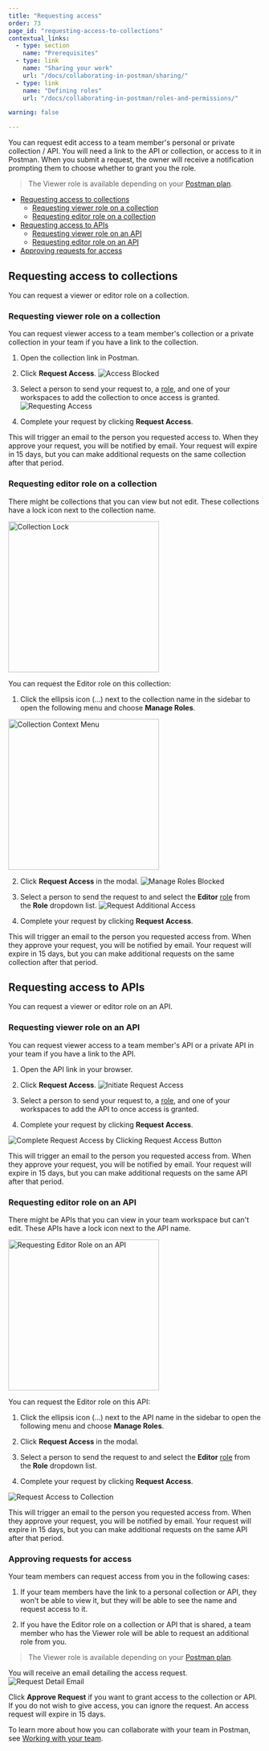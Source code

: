 ```yaml
---
title: "Requesting access"
order: 73
page_id: "requesting-access-to-collections"
contextual_links:
  - type: section
    name: "Prerequisites"
  - type: link
    name: "Sharing your work"
    url: "/docs/collaborating-in-postman/sharing/"
  - type: link
    name: "Defining roles"
    url: "/docs/collaborating-in-postman/roles-and-permissions/"

warning: false

---
```


You can request edit access to a team member's personal or private collection / API. You will need a link to the API or collection, or access to it in Postman. When you submit a request, the owner will receive a notification prompting them to choose whether to grant you the role.

> The Viewer role is available depending on your [Postman plan](https://www.postman.com/pricing).

- [Requesting access to collections](#requesting-access-to-collections)
    - [Requesting viewer role on a collection](#requesting-viewer-role-on-a-collection)
    - [Requesting editor role on a collection](#requesting-editor-role-on-a-collection)
- [Requesting access to APIs](#requesting-access-to-apis)
    - [Requesting viewer role on an API](#requesting-viewer-role-on-an-api)
    - [Requesting editor role on an API](#requesting-editor-role-on-an-api)
- [Approving requests for access](#approving-requests-for-access)

## Requesting access to collections

You can request a viewer or editor role on a collection.

### Requesting viewer role on a collection

You can request viewer access to a team member's collection or a private collection in your team if you have a link to the collection.

1. Open the collection link in Postman.

2. Click **Request Access**.
![Access Blocked](https://assets.postman.com/postman-docs/access-blocked.png)

3. Select a person to send your request to, a [role](/docs/collaborating-in-postman/roles-and-permissions/), and one of your workspaces to add the collection to once access is granted.
![Requesting Access](https://assets.postman.com/postman-docs/request-access.png)

4. Complete your request by clicking **Request Access**.

This will trigger an email to the person you requested access to. When they approve your request, you will be notified by email. Your request will expire in 15 days, but you can make additional requests on the same collection after that period.

### Requesting editor role on a collection

There might be collections that you can view but not edit. These collections have a lock icon next to the collection name.

<img alt="Collection Lock" src="https://assets.postman.com/postman-docs/collection-lock.png" width="300px">

You can request the Editor role on this collection:

1. Click the ellipsis icon (...) next to the collection name in the sidebar to open the following menu and choose **Manage Roles**.
<img alt="Collection Context Menu" src="https://assets.postman.com/postman-docs/collection-context-menu.png" width="300px">

2. Click **Request Access** in the modal.
![Manage Roles Blocked](https://assets.postman.com/postman-docs/manage-roles-blocked.png)

3. Select a person to send the request to and select the __Editor__ [role](/docs/collaborating-in-postman/roles-and-permissions/) from the __Role__ dropdown list.
![Request Additional Access](https://assets.postman.com/postman-docs/request-additional-access.png)

4. Complete your request by clicking **Request Access**.

This will trigger an email to the person you requested access from. When they approve your request, you will be notified by email. Your request will expire in 15 days, but you can make additional requests on the same collection after that period.

## Requesting access to APIs

You can request a viewer or editor role on an API.

### Requesting viewer role on an API

You can request viewer access to a team member's API or a private API in your team if you have a link to the API.

1. Open the API link in your browser.

2. Click **Request Access**.
![Initiate Request Access](https://assets.postman.com/postman-docs/requestaccess1.png)

3. Select a person to send your request to, a [role](/docs/collaborating-in-postman/roles-and-permissions/), and one of your workspaces to add the API to once access is granted.

4. Complete your request by clicking **Request Access**.

![Complete Request Access by Clicking Request Access Button](https://assets.postman.com/postman-docs/requestaccess2.gif)

This will trigger an email to the person you requested access from. When they approve your request, you will be notified by email. Your request will expire in 15 days, but you can make additional requests on the same API after that period.

### Requesting editor role on an API

There might be APIs that you can view in your team workspace but can't edit. These APIs have a lock icon next to the API name.

<img alt="Requesting Editor Role on an API" src="https://assets.postman.com/postman-docs/requestingeditorroleonanapi.png" width="300px">

You can request the Editor role on this API:

1. Click the ellipsis icon (...) next to the API name in the sidebar to open the following menu and choose **Manage Roles**.

2. Click **Request Access** in the modal.

3. Select a person to send the request to and select the __Editor__ [role](/docs/collaborating-in-postman/roles-and-permissions/) from the __Role__ dropdown list.

4. Complete your request by clicking **Request Access**.

![Request Access to Collection](https://assets.postman.com/postman-docs/requestaccesstocollections.gif)

This will trigger an email to the person you requested access from. When they approve your request, you will be notified by email. Your request will expire in 15 days, but you can make additional requests on the same API after that period.

### Approving requests for access

Your team members can request access from you in the following cases:

1. If your team members have the link to a personal collection or API, they won't be able to view it, but they will be able to see the name and request access to it.

2. If you have the Editor role on a collection or API that is shared, a team member who has the Viewer role will be able to request an additional role from you.

> The Viewer role is available depending on your [Postman plan](https://www.postman.com/pricing).

You will receive an email detailing the access request.
![Request Detail Email](https://assets.postman.com/postman-docs/requestdetailemail.png)

Click **Approve Request** if you want to grant access to the collection or API. If you do not wish to give access, you can ignore the request. An access request will expire in 15 days.

To learn more about how you can collaborate with your team in Postman, see [Working with your team](/docs/collaborating-in-postman/collaboration-intro/).